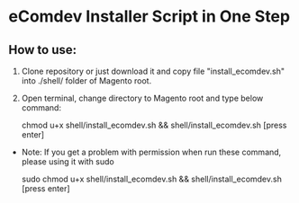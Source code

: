 eComdev Installer Script in One Step
====================================

How to use:
------------

1. Clone repository or just download it and copy file "install_ecomdev.sh" into ./shell/ folder of Magento root.

2. Open terminal, change directory to Magento root and type below command:

    chmod u+x shell/install_ecomdev.sh && shell/install_ecomdev.sh [press enter]

- Note: If you get a problem with permission when run these command, please using it with sudo

    sudo chmod u+x shell/install_ecomdev.sh && shell/install_ecomdev.sh [press enter]
